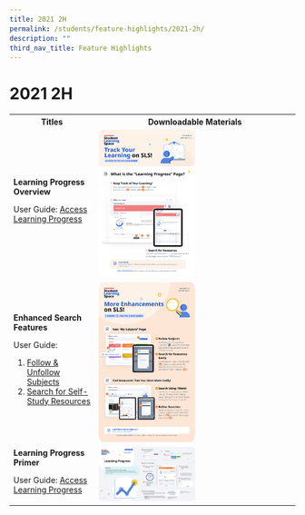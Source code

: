 ```yaml
---
title: 2021 2H
permalink: /students/feature-highlights/2021-2h/
description: ""
third_nav_title: Feature Highlights
---
```

<style>
  img {
    border-radius: 5%;
  }
</style>

<h1 id="r16-posters">2021 2H</h1>

<table>
  <tbody><tr>
    <th>Titles</th>
    <th>Downloadable Materials</th>
  </tr>
  <tr>
    <td>
      <strong>Learning Progress Overview</strong>
      <p>User Guide: <a target="_blank" href="/student-user-guide/track-progress/access-learning-progress/">Access Learning Progress</a></p>
    </td>
    <td>
      <a target="_blank" href="/files/Marcomms/Feature%20Highlights/R16%20(1%20of%202)%20Students_Learning%20Progress.pdf">
        <img style="width: 50%;" alt="Learning Progress Overview" src="/images/1Student/Marcomms/R16%20(1_2)%20Students_Learning%20Progress.png">
      </a>
    </td>
  </tr>
  <tr>
    <td>
      <strong>Enhanced Search Features</strong>
      <p>User Guide:</p>
      <ol>
        <li><a target="_blank" href="/student-user-guide/organise/follow-and-unfollow-subjects/">Follow &amp; Unfollow Subjects</a></li>
        <li><a target="_blank" href="/student-user-guide/discover/search-for-self-study-resources/">Search for Self-Study Resources</a></li>
      </ol>
    </td>
    <td>
      <a target="_blank" href="/files/Marcomms/Feature%20Highlights/R16%20(2%20of%202)%20Students_Enhanced%20Search%20Features.pdf">
			<img style="width: 50%;" alt="Enhanced Search Features" src="/images/1Student/Marcomms/R16%20(2_2)%20Students_Enhanced%20Search%20Features.png">
      </a>
    </td>
  </tr>
  <tr>
    <td>
      <strong>Learning Progress Primer</strong>
      <p>User Guide: <a target="_blank" href="/student-user-guide/track-progress/access-learning-progress/">Access Learning Progress</a></p>
    </td>
    <td>
      <a target="_blank" href="/files/Marcomms/Feature%20Highlights/R16%20Learning%20Progress%20Student%20(Student%20Primer).pdf">
        <img style="width: 50%;" alt="Learning Progress Primer" src="/images/1Student/Marcomms/R16%20Learning%20Progress%20Student%20(Student%20Primer).png">
      </a>
    </td>
  </tr>
</tbody></table>